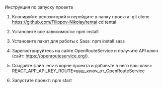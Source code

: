 Инструкция по запуску проекта

1. Клонируйте репозиторий и перейдите в папку проекта:
    git clone <https://github.com/Filippov-Nikolay/tentai>
    cd tentai

2. Установите все зависимости:
    npm install

3. Установите пакет для работы с Sass:
    npm install sass

4. Зарегистрируйтесь на сайте OpenRouteService и получите API ключ
    (сайт: https://openrouteservice.org/).
5. Создайте файл .env в корне проекта и добавьте в него ваш ключ:
    REACT_APP_API_KEY_ROUTE=ваш_ключ_от_OpenRouteService

6. Запустите проект:
    npm start

